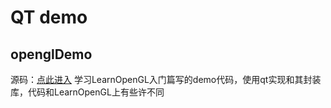 # QT demo
## openglDemo
源码：[点此进入](https://github.com/laugh1223/QTDemo/tree/main/openglDemo)
学习LearnOpenGL入门篇写的demo代码，使用qt实现和其封装库，代码和LearnOpenGL上有些许不同
